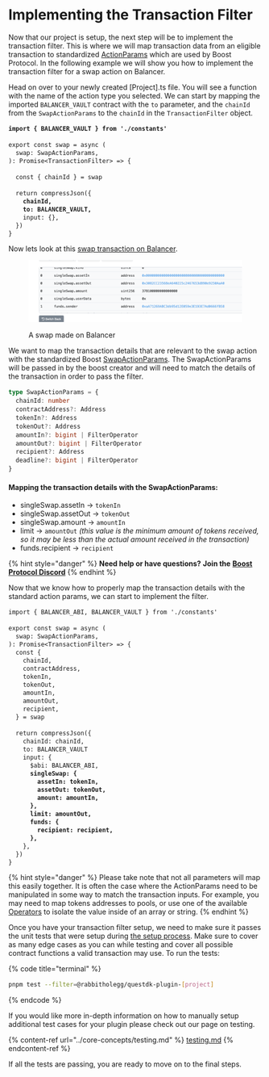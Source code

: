 # Implementing the Transaction Filter

Now that our project is setup, the next step will be to implement the transaction filter. This is where we will map transaction data from an eligible transaction to standardized [ActionParams](../core-concepts/actions.md#actionparams) which are used by Boost Protocol. In the following example we will show you how to implement the transaction filter for a swap action on Balancer.

Head on over to your newly created \[Project].ts file. You will see a function with the name of the action type you selected. We can start by mapping the imported `BALANCER_VAULT` contract with the `to` parameter, and the `chainId` from the `SwapActionParams` to the `chainId` in the `TransactionFilter` object.

<pre class="language-typescript" data-title="[Project].ts"><code class="lang-typescript"><strong>import { BALANCER_VAULT } from './constants'
</strong>
export const swap = async (
  swap: SwapActionParams,
): Promise&#x3C;TransactionFilter> => {

  const { chainId } = swap

  return compressJson({
<strong>    chainId,
</strong><strong>    to: BALANCER_VAULT, 
</strong>    input: {},
  })
}
</code></pre>

Now lets look at this [swap transaction on Balancer](https://arbiscan.io/tx/0xe3540a63c3b6141dc5e3096a24f2d347c8abb72ef3ab0aeda54aec61faaba0d3).

<figure><img src="../../../.gitbook/assets/CleanShot 2024-03-06 at 12.49.16@2x.png" alt=""><figcaption><p>A swap made on Balancer</p></figcaption></figure>

We want to map the transaction details that are relevant to the swap action with the standardized Boost [SwapActionParams](../core-concepts/actions.md#swapactionparams). The SwapActionParams will be passed in by the boost creator and will need to match the details of the transaction in order to pass the filter.

```typescript
type SwapActionParams = {
  chainId: number
  contractAddress?: Address
  tokenIn?: Address
  tokenOut?: Address
  amountIn?: bigint | FilterOperator
  amountOut?: bigint | FilterOperator
  recipient?: Address
  deadline?: bigint | FilterOperator
}
```

#### **Mapping the transaction details with the SwapActionParams:**

* singleSwap.assetIn -> `tokenIn`
* singleSwap.assetOut -> `tokenOut`
* singleSwap.amount -> `amountIn`
* limit -> `amountOut` _(this value is the minimum amount of tokens received, so it may be less than the actual amount received in the transaction)_
* funds.recipient -> `recipient`

{% hint style="danger" %}
**Need help or have questions?** **Join the** [**Boost Protocol Discord**](https://discord.gg/boost-protocol)
{% endhint %}

Now that we know how to properly map the transaction details with the standard action params, we can start to implement the filter.

<pre class="language-typescript" data-title="Balancer.ts"><code class="lang-typescript">import { BALANCER_ABI, BALANCER_VAULT } from './constants'

export const swap = async (
  swap: SwapActionParams,
): Promise&#x3C;TransactionFilter> => {
  const {
    chainId,
    contractAddress,
    tokenIn,
    tokenOut,
    amountIn,
    amountOut,
    recipient,
  } = swap

  return compressJson({
    chainId: chainId,
    to: BALANCER_VAULT
    input: {
      $abi: BALANCER_ABI,
<strong>      singleSwap: {
</strong><strong>        assetIn: tokenIn,
</strong><strong>        assetOut: tokenOut,
</strong><strong>        amount: amountIn,
</strong><strong>      },
</strong><strong>      limit: amountOut,
</strong><strong>      funds: {
</strong><strong>        recipient: recipient,
</strong><strong>      },
</strong>    },
  })
}
</code></pre>

{% hint style="danger" %}
Please take note that not all parameters will map this easily together. It is often the case where the ActionParams need to be manipulated in some way to match the transaction inputs. For example, you may need to map tokens addresses to pools, or use one of the available [Operators](../core-concepts/operators/) to isolate the value inside of an array or string.
{% endhint %}

Once you have your transaction filter setup, we need to make sure it passes the unit tests that were setup during [the setup process](./#plugin-builder-cli-tool). Make sure to cover as many edge cases as you can while testing and cover all possible contract functions a valid transaction may use. To run the tests:

{% code title="terminal" %}
```bash
pnpm test --filter=@rabbitholegg/questdk-plugin-[project]
```
{% endcode %}

If you would like more in-depth information on how to manually setup additional test cases for your plugin please check out our page on testing.

{% content-ref url="../core-concepts/testing.md" %}
[testing.md](../core-concepts/testing.md)
{% endcontent-ref %}

If all the tests are passing, you are ready to move on to the final steps.
